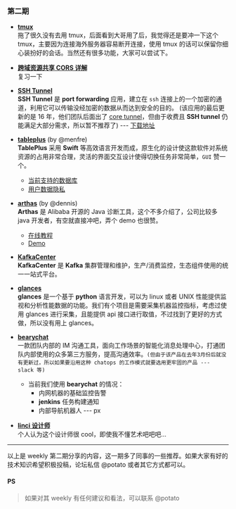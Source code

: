 ### 第二期
- **[tmux](https://sweetpotatoman.github.io/2020/06/14/tmux/)**  
拖了很久没有去用 tmux，后面看到大哥用了后，我觉得还是要冲一下这个 tmux，主要因为连接海外服务器容易断开连接，使用 tmux 的话可以保留你细心装扮好的会话。当然还有很多功能，大家可以尝试下。

- **[跨域资源共享 CORS 详解](http://www.ruanyifeng.com/blog/2016/04/cors.html)**  
复习一下

- **[SSH Tunnel](https://support.codinn.com/article/18-overview)**  
**SSH Tunnel** 是 **port forwarding** 应用，建立在 `ssh` 连接上的一个加密的通道，利用它可以传输没经加密的数据从而达到安全的目的。 (该应用的最后更新的是 16 年，他们团队后面出了 [core tunnel](https://codinn.com/)，但由于收费且 **SSH tunnel** 仍能满足大部分需求，所以暂不推荐了) --- [下载地址](https://xclient.info/s/ssh-tunnel.html)

- **[tableplus](https://tableplus.com/)** (by @menfre)  
**TablePlus** 采用 **Swift** 等高效语言开发而成，原生化的设计使这款软件对系统资源的占用非常合理，灵活的界面交互设计使得切换任务非常简单，`GUI` 赞一个。
    - [当前支持的数据库](https://docs.tableplus.com/#supported-databases)
    - [用户数据隐私](https://docs.tableplus.com/gui-tools/manage-connections)

- **[arthas](https://github.com/alibaba/arthas)** (by @dennis)  
**Arthas** 是 Alibaba 开源的 Java 诊断工具，这个不多介绍了，公司比较多 java 开发者，有空就直接冲吧，弄个 demo 也很赞。
    - [在线教程](https://alibaba.github.io/arthas/arthas-tutorials?language=cn)
    - [Demo](https://alibaba.github.io/arthas/quick-start.html)

- **[KafkaCenter](https://github.com/xaecbd/KafkaCenter)**  
**KafkaCenter** 是 **Kafka** 集群管理和维护，生产/消费监控，生态组件使用的统一一站式平台。

- **[glances](https://github.com/nicolargo/glances)**  
**glances** 是一个基于 **python** 语言开发，可以为 linux 或者 UNIX 性能提供监视和分析性能数据的功能。我们有个项目是需要采集机器监控指标，考虑过使用 glances 进行采集，且能提供 api 接口进行取值，不过找到了更好的方式做，所以没有用上 glances。

- **[bearychat](https://bearychat.com/)**  
一款团队内部的 IM 沟通工具，面向工作场景的智能化消息处理中心，打通团队内部使用的众多第三方服务，提高沟通效率。`(但由于该产品在去年3月份后就没有更新过，所以如果要沿用这种 chatops 的工作模式就要选用更牢固的产品 --- slack 等)`
  - 当前我们使用 **bearychat** 的情况：
    - 内网机器的基础监控告警
    - **jenkins** 任务构建通知
    - 内部导航机器人 --- px

- **[linci 设计师](https://linci.co/)**  
个人认为这个设计师很 cool，即使我不懂艺术吧吧吧...
--- 

以上是 weekly 第二期分享的内容，这一期多了同事的一些推荐。如果大家有好的技术知识希望积极投稿，论坛私信 @potato 或者其它方式都可以。

#### PS
>如果对其 weekly 有任何建议和看法，可以联系 @potato